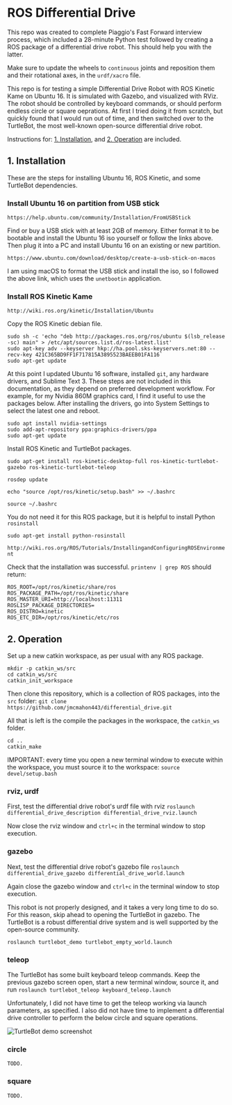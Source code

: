 # ROS Differential Drive

This repo was created to complete Piaggio's Fast Forward interview process, which included a 28-minute Python test followed by creating a ROS package of a differential drive robot. This should help you with the latter.

Make sure to update the wheels to `continuous` joints and reposition them and their rotational axes, in the `urdf/xacro` file.

This repo is for testing a simple Differential Drive Robot with ROS Kinetic Kame on Ubuntu 16. It is simulated with Gazebo, and visualized with RViz. The robot should be controlled by keyboard commands, or should perform endless circle or square oeprations. At first I tried doing it from scratch, but quickly found that I would run out of time, and then switched over to the TurtleBot, the most well-known open-source differential drive robot.

Instructions for: [1. Installation](https://github.com/jmcmahon443/differential_drive#1-installation), and [2. Operation](https://github.com/jmcmahon443/differential_drive#2-operation) are included.

## 1. Installation

These are the steps for installing Ubuntu 16, ROS Kinetic, and some TurtleBot dependencies.

### Install Ubuntu 16 on partition from USB stick

`https://help.ubuntu.com/community/Installation/FromUSBStick`

Find or buy a USB stick with at least 2GB of memory. Either format it to be bootable and install the Ubuntu 16 iso yourself or follow the links above. Then plug it into a PC and install Ubuntu 16 on an existing or new partition.

`https://www.ubuntu.com/download/desktop/create-a-usb-stick-on-macos`

I am using macOS to format the USB stick and install the iso, so I followed the above link, which uses the `unetbootin` application.

### Install ROS Kinetic Kame

`http://wiki.ros.org/kinetic/Installation/Ubuntu`

Copy the ROS Kinetic debian file.

```
sudo sh -c 'echo "deb http://packages.ros.org/ros/ubuntu $(lsb_release -sc) main" > /etc/apt/sources.list.d/ros-latest.list'
sudo apt-key adv --keyserver hkp://ha.pool.sks-keyservers.net:80 --recv-key 421C365BD9FF1F717815A3895523BAEEB01FA116`
sudo apt-get update
```

At this point I updated Ubuntu 16 software, installed `git`, any hardware drivers, and Sublime Text 3. These steps are not included in this documentation, as they depend on preferred development workflow. For example, for my Nvidia 860M graphics card, I find it useful to use the packages below. After installing the drivers, go into System Settings to select the latest one and reboot.

```
sudo apt install nvidia-settings
sudo add-apt-repository ppa:graphics-drivers/ppa
sudo apt-get update
```

Install ROS Kinetic and TurtleBot packages.

```
sudo apt-get install ros-kinetic-desktop-full ros-kinetic-turtlebot-gazebo ros-kinetic-turtlebot-teleop
```

`rosdep update`

`echo "source /opt/ros/kinetic/setup.bash" >> ~/.bashrc`

`source ~/.bashrc`

You do not need it for this ROS package, but it is helpful to install Python `rosinstall`

`sudo apt-get install python-rosinstall`

`http://wiki.ros.org/ROS/Tutorials/InstallingandConfiguringROSEnvironment`

Check that the installation was successful. `printenv | grep ROS` should return:

```
ROS_ROOT=/opt/ros/kinetic/share/ros
ROS_PACKAGE_PATH=/opt/ros/kinetic/share
ROS_MASTER_URI=http://localhost:11311
ROSLISP_PACKAGE_DIRECTORIES=
ROS_DISTRO=kinetic
ROS_ETC_DIR=/opt/ros/kinetic/etc/ros
```

## 2. Operation

Set up a new catkin workspace, as per usual with any ROS package.

```
mkdir -p catkin_ws/src
cd catkin_ws/src
catkin_init_workspace
```

Then clone this repository, which is a collection of ROS packages, into the `src` folder: `git clone https://github.com/jmcmahon443/differential_drive.git`

All that is left is the compile the packages in the workspace, the `catkin_ws` folder.

```
cd ..
catkin_make
```

IMPORTANT: every time you open a new terminal window to execute within the workspace, you must source it to the workspace: `source devel/setup.bash`

### rviz, urdf

First, test the differential drive robot's urdf file with rviz `roslaunch differential_drive_description differential_drive_rviz.launch`

Now close the rviz window and `ctrl+c` in the terminal window to stop execution.

### gazebo

Next, test the differential drive robot's gazebo file `roslaunch differential_drive_gazebo differential_drive_world.launch`

Again close the gazebo window and `ctrl+c` in the terminal window to stop execution.

This robot is not properly designed, and it takes a very long time to do so. For this reason, skip ahead to opening the TurtleBot in gazebo. The TurtleBot is a robust differential drive system and is well supported by the open-source community.

```
roslaunch turtlebot_demo turtlebot_empty_world.launch
```

### teleop

The TurtleBot has some built keyboard teleop commands. Keep the previous gazebo screen open, start a new terminal window, source it, and run `roslaunch turtlebot_teleop keyboard_teleop.launch`

Unfortunately, I did not have time to get the teleop working via launch parameters, as specified. I also did not have time to implement a differential drive controller to perform the below circle and square operations.

![TurtleBot demo screenshot](https://raw.githubusercontent.com/jmcmahon443/differential_drive/master/turtlebot_demo.png)

### circle
`TODO.`

### square
`TODO.`
